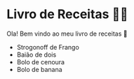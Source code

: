 # Livro de Receitas :man_cook:

Ola! Bem vindo ao meu livro de receitas :handshake:

-  Strogonoff de Frango
-  Baião de dois
-  Bolo de cenoura
-  Bolo de banana
